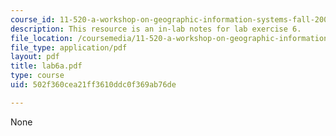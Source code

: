 ```yaml
---
course_id: 11-520-a-workshop-on-geographic-information-systems-fall-2005
description: This resource is an in-lab notes for lab exercise 6.
file_location: /coursemedia/11-520-a-workshop-on-geographic-information-systems-fall-2005/502f360cea21ff3610ddc0f369ab76de_lab6a.pdf
file_type: application/pdf
layout: pdf
title: lab6a.pdf
type: course
uid: 502f360cea21ff3610ddc0f369ab76de

---
```

None